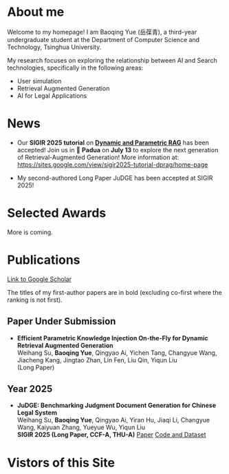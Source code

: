 # About me

Welcome to my homepage! I am Baoqing Yue (岳葆青), a third-year undergraduate student at the Department of Computer Science and Technology, Tsinghua University. 

My research focuses on exploring the relationship between AI and Search technologies, specifically in the following areas:

- User simulation
- Retrieval Augmented Generation
- AI for Legal Applications




# News

- Our **SIGIR 2025 tutorial** on [**Dynamic and Parametric RAG**](https://sites.google.com/view/sigir2025-tutorial-dprag/home-page)  has been accepted!  Join us in 📍 **Padua** on **July 13** to explore the next generation of Retrieval-Augmented Generation! More information at: https://sites.google.com/view/sigir2025-tutorial-dprag/home-page


- My second-authored Long Paper JuDGE has been accepted at SIGIR 2025! 


# Selected Awards

More is coming.



# Publications

[Link to Google Scholar](https://scholar.google.com/citations?user=qdS8diQAAAAJ&hl=en&oi=ao)<br/>

The titles of my first-author papers are in bold (excluding co-first where the ranking is not first).



## **Paper Under Submission**



- **Efficient Parametric Knowledge Injection On-the-Fly for Dynamic Retrieval Augmented Generation**<br/>Weihang Su, **Baoqing Yue**, Qingyao Ai, Yichen Tang, Changyue Wang, Jiacheng Kang, Jingtao Zhan, Lin Fen, Liu Qin, Yiqun Liu<br/>(Long Paper) 



## Year 2025



- **JuDGE: Benchmarking Judgment Document Generation for Chinese Legal System**<br/>Weihang Su, **Baoqing Yue**, Qingyao Ai, Yiran Hu, Jiaqi Li, Changyue Wang, Kaiyuan Zhang, Yueyue Wu, Yiqun Liu<br/>**SIGIR 2025 (Long Paper, CCF-A, THU-A)** [Paper](https://arxiv.org/abs/2503.14258) [Code and Dataset](https://github.com/oneal2000/JuDGE) 



# Vistors of this Site

<script type="text/javascript" id="clstr_globe" src="//clustrmaps.com/globe.js?d=GSlcQ6thoCo-X_uF8cQHnLjSZ5jzHTVAmn7ERchT880"></script>



<script type="text/javascript" id="clustrmaps" src="//clustrmaps.com/map_v2.js?d=GSlcQ6thoCo-X_uF8cQHnLjSZ5jzHTVAmn7ERchT880&cl=ffffff&w=a"></script>



<script type='text/javascript' id='clustrmaps' src='//cdn.clustrmaps.com/map_v2.js?cl=ffffff&w=a&t=tt&d=GSlcQ6thoCo-X_uF8cQHnLjSZ5jzHTVAmn7ERchT880'></script>
